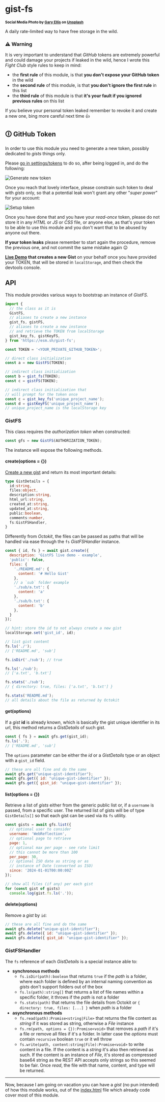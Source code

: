 # gist-fs

<sup>**Social Media Photo by [Gary Ellis](https://unsplash.com/@garyellisphoto) on [Unsplash](https://unsplash.com/)**</sup>


A daily rate-limited way to have free storage in the wild.

### ⚠️ Warning

It is very important to understand that *GitHub* tokens are extremely powerful and could damage your projects if leaked in the wild, hence I wrote this *Fight Club* style rules to keep in mind:

  * the **first rule** of this module, is that **you don't expose your GitHub token** in the wild
  * the **second rule** of this module, is that **you don't ignore the first rule** in this list
  * the **third rule** of this module is that **it's your fault if you ignored previous rules** on this list

If you believe your personal token leaked remember to revoke it and create a new one, bing more careful next time 👍

## 🛈 GitHub Token

In order to use this module you need to generate a new token, possibly dedicated to *gists* things only.

Please [go in settings/tokens](https://github.com/settings/tokens) to do so, after being logged in, and do the following:

![Generate new token](./assets/generate-token.png)

Once you reach that lovely interface, please constrain such token to deal with *gists* only, so that a potential leak won't grant any other "*super power*" for your account:

![Setup token](./assets/setup-token.png)

Once you have done that and you have your *read-once* token, please do not store it in any *HTML* or *JS* or *CSS* file, or anyone else, as that's your token to be able to use this module and you don't want that to be abused by anyone out there.

**If your token leaks** please remember to start again the procedure, remove the previous one, and not commit the same mistake again 😉

**[Live Demo](https://webreflection.github.io/gist-fs/test/) that creates a new Gist** on your behalf once you have provided your TOKEN, that will be stored in `localStorage`, and then check the devtools console.

## API

This module provides various ways to bootstrap an instance of *GistFS*.

```js
import {
  // the class as it is
  GistFS,
  // aliases to create a new instance
  gist_fs, gistFS,
  // aliases to create a new instance
  // and retrieve the TOKEN from localStorage
  gist_key_fs, gistKeyFS,
} from 'https://esm.sh/gist-fs';

const TOKEN = '<YOUR_PRIVATE_GITHUB_TOKEN>';

// direct class initialization
const a = new GistFS(TOKEN);

// indirect class initialization
const b = gist_fs(TOKEN);
const c = gistFS(TOKEN);

// indirect class initialization that
// will prompt for the token once
const c = gist_key_fs('unique_project_name');
const d = gistKeyFS('unique_project_name');
// unique_project_name is the localStorage key
```

### GistFS

This class requires the *authorization token* when constructed:

```js
const gfs = new GistFS(AUTHORIZATION_TOKEN);
```

The instance will expose the following methods.

#### create(options = {})

[Create a new gist](https://docs.github.com/en/rest/gists/gists?apiVersion=2022-11-28#create-a-gist) and return its most important details:

```ts
type GistDetails = {
  id:string,
  files:object,
  description:string,
  html_url:string,
  created_at:string,
  updated_at:string,
  public:boolean,
  comments:number,
  fs:GistFSHandler,
}
```

Differently from *Octokit*, the files can be passed as paths that will be handled via ease through the `fs` *GistFSHandler* instance.

```js
const { id, fs } = await gist.create({
  description: 'GistFS live demo - example',
  'public': false,
  files: {
    './README.md': {
      content: '# Hello Gist'
    },
    // a `sub` folder example
    './sub/a.txt': {
      content: 'a'
    },
    './sub/b.txt': {
      content: 'b'
    },
  }
});

// hint: store the id to not always create a new gist
localStorage.set('gist_id', id);

// list gist content
fs.ls('./');
// ['README.md', 'sub']

fs.isDir('./sub'); // true

fs.ls('./sub');
// ['a.txt', 'b.txt']

fs.stats('./sub');
// { directory: true, files: ['a.txt', 'b.txt'] }

fs.stats('README.md');
// all details about the file as returned by Octokit
```

#### get(options)

If a *gist* **id** is already known, which is basically the gist unique identifier in its url, this method returns a *GistDetails* of such gist.

```js
const { fs } = await gfs.get(gist_id);
fs.ls('.');
// ['README.md', 'sub']
```

The `options` parameter can be either the *id* or a *GistDetails* type or an object with a `gist_id` field.

```js
// these are all fine and do the same
await gfs.get("unique-gist-identifier");
await gfs.get({ id: "unique-gist-identifier" });
await gfs.get({ gist_id: "unique-gist-identifier" });
```

#### list(options = {})

Retrieve a list of *gists* either from the generic public list or, if a `username` is passed, from a specific user. The returned list of gists will be of type `GistDetails[]` so that each gist can be used via its `fs` utility.

```js
const gists = await gfs.list({
  // optional user to consider
  username: 'WebReflection',
  // optional page to retrieve
  page: 1,
  // optional max per page - see rate limit
  // this cannot be more than 100
  per_page: 30,
  // optional ISO date as string or as
  // instance of Date (converted as ISO)
  since: '2024-01-01T00:00:00Z'
});

// show all files (if any) per each gist
for (const gist of gists)
  console.log(gist.fs.ls('.'));
```

#### delete(options)

Remove a *gist* by `id`:

```js
// these are all fine and do the same
await gfs.delete("unique-gist-identifier");
await gfs.delete({ id: "unique-gist-identifier" });
await gfs.delete({ gist_id: "unique-gist-identifier" });
```

### GistFSHandler

The `fs` reference of each *GistDetails* is a special instance able to:

  * **synchronous methods**
    * `fs.isDir(path):boolean` that returns `true` if the *path* is a folder, where each folder is defined by an internal naming convention as *gists* don't support folders out of the box
    * `fs.ls(path):string[]` that returns a list of file names within a specific folder, it throws if the *path* is not a folder
    * `fs.stats(path)` that returns the file details from Octokit or `{ directory: true, files: [...] }` when *path* is a folder
  * **asynchronous methods**
    * `fs.read(path):Promise<string|File>` that returns the file content as *string* if it was stored as string, otherwise a *File* instance
    * `fs.rm(path, options = {}):Promise<void>` that removes a *path* if it's a file or remove all files if it's a folder. In latter case the *options* must contain `recursive` boolean `true` or it wll throw
    * `fs.write(path, content:string|File):Promise<void>` to write content in a file. If the content is a *string* it's also then retrieved as such. If the content is an instance of *File*, it's stored as compressed base64 string as the REST API accepts only strings so this seemed to be fair. Once *read*, the file with that name, content, and type will be returned.

- - -

Now, because I am going on vacation you can have a *gist* (no pun intended) of how this module works, out of the [index.html](./test/index.html) file which already code cover most of this module.
